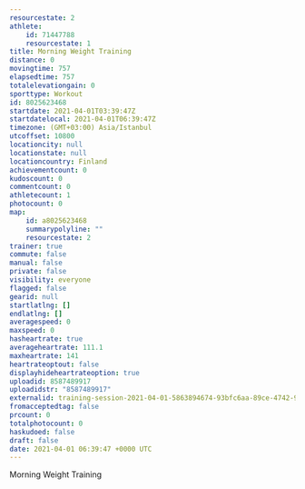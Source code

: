 ```yaml
---
resourcestate: 2
athlete:
    id: 71447788
    resourcestate: 1
title: Morning Weight Training
distance: 0
movingtime: 757
elapsedtime: 757
totalelevationgain: 0
sporttype: Workout
id: 8025623468
startdate: 2021-04-01T03:39:47Z
startdatelocal: 2021-04-01T06:39:47Z
timezone: (GMT+03:00) Asia/Istanbul
utcoffset: 10800
locationcity: null
locationstate: null
locationcountry: Finland
achievementcount: 0
kudoscount: 0
commentcount: 0
athletecount: 1
photocount: 0
map:
    id: a8025623468
    summarypolyline: ""
    resourcestate: 2
trainer: true
commute: false
manual: false
private: false
visibility: everyone
flagged: false
gearid: null
startlatlng: []
endlatlng: []
averagespeed: 0
maxspeed: 0
hasheartrate: true
averageheartrate: 111.1
maxheartrate: 141
heartrateoptout: false
displayhideheartrateoption: true
uploadid: 8587489917
uploadidstr: "8587489917"
externalid: training-session-2021-04-01-5863894674-93bfc6aa-89ce-4742-98ef-93a78a6397e8.fit
fromacceptedtag: false
prcount: 0
totalphotocount: 0
haskudoed: false
draft: false
date: 2021-04-01 06:39:47 +0000 UTC
---
```

Morning Weight Training